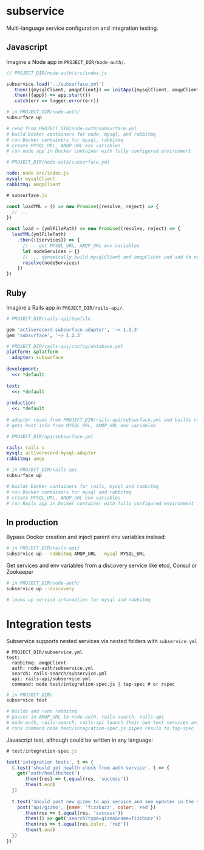 # subservice
Multi-language service configuration and integration testing.

## Javascript

Imagine a Node app in `PROJECT_DIR/node-auth/`.

```js
// PROJECT_DIR/node-auth/src/index.js

subservice.load('../subsurface.yml')
  .then(({mysqlClient, amqpClient}) => initApp({mysqlClient, amqpClient}))
  .then(({app}) => app.start())
  .catch(err => logger.error(err))
```

```bash
# in PROJECT_DIR/node-auth/
subsurface up

# read from PROJECT_DIR/node-auth/subsurface.yml
# build Docker containers for node, mysql, and rabbitmq
# run Docker containers for mysql, rabbitmq
# create MYSQL_URL, AMQP_URL env variables
# run node app in Docker container with fully configured environment
```

```yml
# PROJECT_DIR/node-auth/subsurface.yml

node: node src/index.js
mysql: mysqlClient
rabbitmq: amqpClient
```

```js
# subsurface.js

const loadYML = () => new Promise((resolve, reject) => {
  // ...
})

const load = (ymlFilePath) => new Promise((resolve, reject) => {
  loadYML(ymlFilePath)
    .then(({services}) => {
      // .. get MYSQL_URL, AMQP_URL env variables
      let nodeServices = {}
      // ... dynamically build mysqlClient and amqpClient and add to nodeServices obj
      resolve(nodeServices)
    })
})
```

## Ruby

Imagine a Rails app in `PROJECT_DIR/rails-api/`.

```ruby
# PROJECT_DIR/rails-api/Gemfile

gem 'activerecord-subsurface-adapter', '~> 1.2.3'
gem 'subsurface', '~> 1.2.3'
```

```yml
# PROJECT_DIR/rails-api/config/database.yml
platform: &platform
  adapter: subsurface
  
development:
  <<: *default
  
test:
  <<: *default
  
production:
  <<: *default
  
# adapter reads from PROJECT_DIR/rails-api/subsurface.yml and builds rails adapters
# gets host info from MYSQL_URL, AMQP_URL env variables
```

```yml
# PROJECT_DIR/api/subsurface.yml

rails: rails s
mysql: activerecord-mysql-adapter
rabbitmq: amqp
```

```bash
# in PROJECT_DIR/rails-api
subsurface up

# builds Docker containers for rails, mysql and rabbitmq
# run Docker containers for mysql and rabbitmq
# create MYSQL_URL, AMQP_URL env variables
# run Rails app in Docker container with fully configured environment
```

## In production

Bypass Docker creation and inject parent env variables instead:

```bash
# in PROJECT_DIR/rails-api/
subservice up --rabbitmq AMQP_URL --mysql MYSQL_URL
```

Get services and env variables from a discovery service like etcd, Consul or Zookeeper

```bash
# in PROJECT_DIR/node-auth/
subservice up --discovery

# looks up service information for mysql and rabbitmq
```

# Integration tests

Subservice supports nested services via nested folders with `subservice.yml`

```
# PROJECT_DIR/subservice.yml
test:
  rabbitmq: amqpClient
  auth: node-auth/subservice.yml
  search: rails-search/subservice.yml
  api: rails-api/subservice.yml
  command: node test/integration-spec.js | tap-spec # or rspec
```

```bash
# in PROJECT_DIR/
subservice test

# builds and runs rabbitmq
# passes in AMQP_URL to node-auth, rails-search, rails-api
# node-auth, rails-search, rails-api launch their own test services and setup their own databases
# runs command node test/integration-spec.js pipes resuls to tap-spec
```

Javascript test, although could be written in any language:

```js
# test/integration-spec.js

test('integration tests', t => {
  t.test('should get health check from auth service', t => {
    get('auth/healthcheck')
      .then({res} => t.equal(res, 'success'))
      .then(t.end)
  })
  
  t.test('should post new gizmo to api service and see updates in the search service', t => {
    post('api/gizmo', {name: 'fizzbuzz', color: 'red'})
      .then(res => t.equal(res, 'success'))
      .then(() => get('search?type=gizmo&name=fizzbuzz'))
      .then(res => t.equal(res.color, 'red'))
      .then(t.end)
  })
})
```

